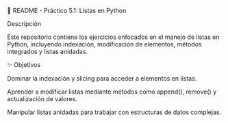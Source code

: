 📌 README - Práctico 5.1: Listas en Python

Descripción

Este repositorio contiene los ejercicios enfocados en el manejo de listas en Python, incluyendo indexación, modificación de elementos, métodos integrados y listas anidadas.

✨ Objetivos

Dominar la indexación y slicing para acceder a elementos en listas.

Aprender a modificar listas mediante métodos como append(), remove() y actualización de valores.

Manipular listas anidadas para trabajar con estructuras de datos complejas.
